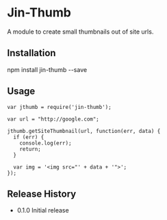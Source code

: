 Jin-Thumb
=========

A module to create small thumbnails out of site urls.

## Installation

  npm install jin-thumb --save

## Usage

    var jthumb = require('jin-thumb');

    var url = "http://google.com";

    jthumb.getSiteThumbnail(url, function(err, data) {
      if (err) {
        console.log(err);
        return;
      }

      var img = '<img src="' + data + '">';
    });


## Release History

* 0.1.0 Initial release